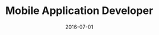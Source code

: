 ---
date: '2016-07-01'
startDate: 'July 2016'
endDate: 'June 2018'
company: 'Freelance'
title: 'Mobile Application Developer'
tasks:
  - 'Create and maintain an Android media player app.'
  - 'Create and maintain the back-end service API for the Android app.'
  - 'Communicate with clients on a daily basis.'
---